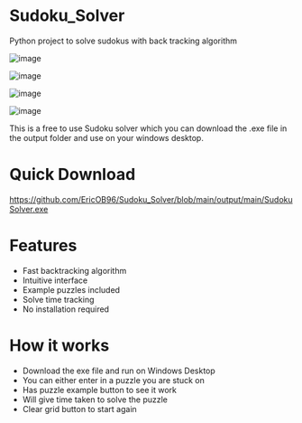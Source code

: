 # Sudoku_Solver

Python project to solve sudokus with back tracking algorithm

![image](https://github.com/user-attachments/assets/3550884f-8408-4063-a65b-13f8da247c7e)

![image](https://github.com/user-attachments/assets/1bbbd6f1-93d4-4222-8ff2-c2b824414c5c)

![image](https://github.com/user-attachments/assets/9a4bd498-56f3-4ae8-9ade-f2b5d8883dfb)

![image](https://github.com/user-attachments/assets/cf40c709-9120-4f62-ae57-00d94b66b7b3)

This is a free to use Sudoku solver which you can download the .exe file in the output folder and use on your windows desktop.

# Quick Download
https://github.com/EricOB96/Sudoku_Solver/blob/main/output/main/SudokuSolver.exe

# Features
-  Fast backtracking algorithm
-  Intuitive interface  
-  Example puzzles included
-  Solve time tracking
-  No installation required

# How it works
- Download the exe file and run on Windows Desktop
- You can either enter in a puzzle you are stuck on
- Has puzzle example button to see it work
- Will give time taken to solve the puzzle
- Clear grid button to start again
